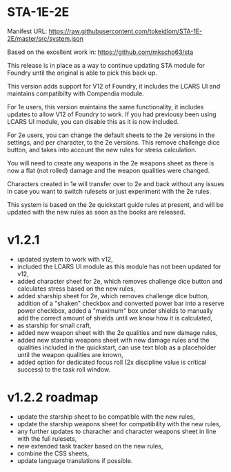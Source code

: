 # STA-1E-2E

Manifest URL:
https://raw.githubusercontent.com/tokeidlom/STA-1E-2E/master/src/system.json

Based on the excellent work in:
https://github.com/mkscho63/sta

This release is in place as a way to continue updating STA module for Foundry until the original is able to pick this back up.

This version adds support for V12 of Foundry, it includes the LCARS UI and maintains compatibilty with Compendia module.

For 1e users, this version maintains the same functionality, it includes updates to allow V12 of Foundry to work. If you had previousy been using LCARS UI module, you can disable this as it is now included.

For 2e users, you can change the default sheets to the 2e versions in the settings, and per character, to the 2e versions. This remove challenge dice button, and takes into account the new rules for stress calculation.

You will need to create any weapons in the 2e weapons sheet as there is now a flat (not rolled) damage and the weapon qualities were changed.

Characters created in 1e will transfer over to 2e and back without any issues in case you want to switch rulesets or just experiment with the 2e rules.

This system is based on the 2e quickstart guide rules at present, and will be updated with the new rules as soon as the books are released.

# v1.2.1
- updated system to work with v12,
- included the LCARS UI module as this module has not been updated for v12,
- added character sheet for 2e, which removes challenge dice button and calculates stress based on the new rules,
- added sharship sheet for 2e, which removes challenge dice button, addition of a "shaken" checkbox and converted power bar into a reserve power checkbox, added a "maximum" box under shields to manually add the correct amount of shields until we know how it is calculated,
- as starship for small craft,
- added new weapon sheet with the 2e qualities and new damage rules,
- added new starship weapons sheet with new damage rules and the qualities included in the quickstart, can use text blob as a placeholder until the weapon qualities are known,
- added option for dedicated focus roll (2x discipline value is critical success) to the task roll window.

# v1.2.2 roadmap
- update the starship sheet to be compatible with the new rules,
- update the starship weapons sheet for compatibility with the new rules,
- any further updates to characher and character weapons sheet in line with the full rulesets,
- new extended task tracker based on the new rules,
- combine the CSS sheets,
- update language translations if possible.